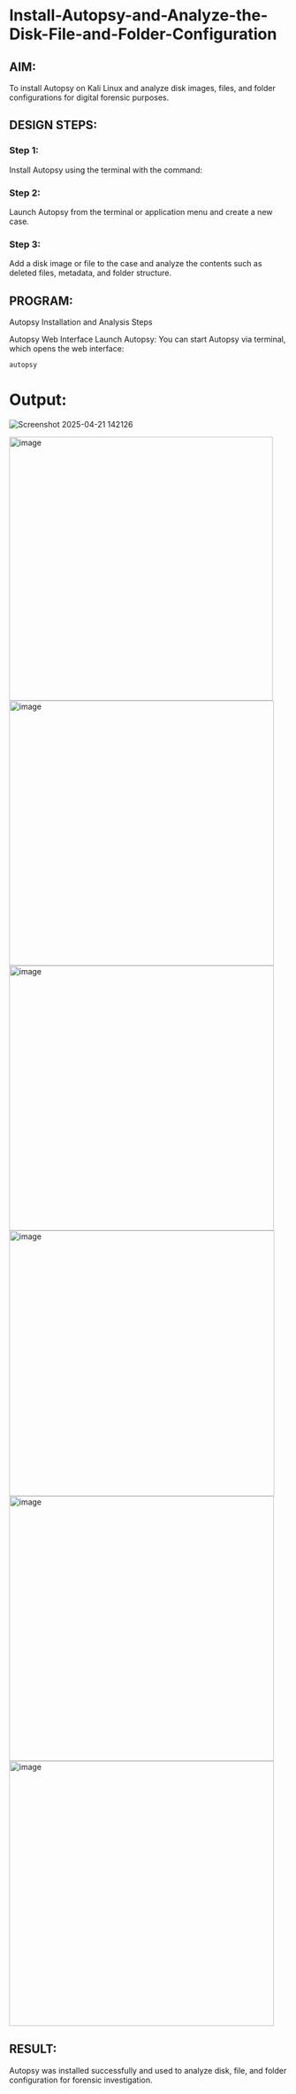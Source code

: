 # Install-Autopsy-and-Analyze-the-Disk-File-and-Folder-Configuration
## AIM:
To install Autopsy on Kali Linux and analyze disk images, files, and folder configurations for digital forensic purposes.

## DESIGN STEPS:
### Step 1:
Install Autopsy using the terminal with the command:

### Step 2:
Launch Autopsy from the terminal or application menu and create a new case.

### Step 3:
Add a disk image or file to the case and analyze the contents such as deleted files, metadata, and folder structure.

## PROGRAM:
Autopsy Installation and Analysis Steps

Autopsy Web Interface Launch Autopsy:
You can start Autopsy via terminal, which opens the web interface:

```
autopsy

```
# Output:
![Screenshot 2025-04-21 142126](https://github.com/user-attachments/assets/3114b360-2a91-40c5-aab7-b466510e6c1a)

<img width="477" alt="image" src="https://github.com/user-attachments/assets/1da6ac66-4b4f-4f06-bc0d-fe351dfd7873" />

<img width="479" alt="image" src="https://github.com/user-attachments/assets/3d453a68-91fe-4e31-8192-32a44070acc3" />

<img width="479" alt="image" src="https://github.com/user-attachments/assets/5fbeb006-0742-48b2-a83c-1b9c71b054c1" />

<img width="480" alt="image" src="https://github.com/user-attachments/assets/c40bf54e-41c4-4776-98db-2d58ef5bed97" />

<img width="479" alt="image" src="https://github.com/user-attachments/assets/c929991c-4ee6-4463-9f45-375a324cdc20" />

<img width="479" alt="image" src="https://github.com/user-attachments/assets/8d9d2930-17f2-4772-96e4-c2255bc1723d" />




## RESULT:
Autopsy was installed successfully and used to analyze disk, file, and folder configuration for forensic investigation.
